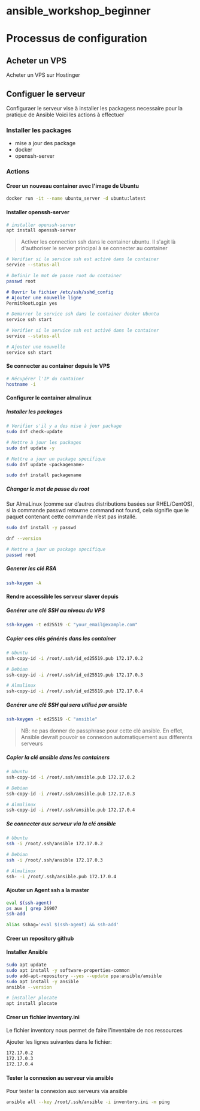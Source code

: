 # ansible_workshop_beginner

# Processus de configuration

## Acheter un VPS
Acheter un VPS sur Hostinger


## Configuer le serveur
Configuraer le serveur vise à installer les packagess necessaire pour la pratique de Ansible
Voici les actions à effectuer

### Installer les packages
* mise a jour des package
* docker
* openssh-server


### Actions
#### Creer un nouveau container avec l'image de Ubuntu

```bash
docker run -it --name ubuntu_server -d ubuntu:latest
```

#### Installer openssh-server

```bash
# installer openssh-server
apt install openssh-server
```

> Activer les connection ssh dans le container ubuntu. Il s'agit là d'authoriser le server principal à se connecter au container

```bash
# Verifier si le service ssh est activé dans le container
service --status-all
```

```bash
# Definir le mot de passe root du container
passwd root
```

```md
# Ouvrir le fichier /etc/ssh/sshd_config
# Ajouter une nouvelle ligne
PermitRootLogin yes
```

```bash
# Demarrer le service ssh dans le container docker Ubuntu
service ssh start 
```

```bash
# Verifier si le service ssh est activé dans le container
service --status-all
```

```bash
# Ajouter une nouvelle
service ssh start 
```

#### Se connecter au container depuis le VPS

```bash
# Récupérer l'IP du container
hostname -i
```


#### Configurer le container almalinux
##### Installer les packages
```bash
# Verifier s'il y a des mise à jour package
sudo dnf check-update
```

```bash
# Mettre à jour les packages
sudo dnf update -y
```

```bash
# Mettre a jour un package specifique
sudo dnf update <packagename>
```

```bash
sudo dnf install packagename
```
##### Changer le mot de passe du root

Sur AlmaLinux (comme sur d’autres distributions basées sur RHEL/CentOS), si la commande passwd retourne command not found, cela signifie que le paquet contenant cette commande n’est pas installé.

```bash
sudo dnf install -y passwd
```

```bash
dnf --version
```

```bash
# Mettre a jour un package specifique
passwd root
```


##### Generer les clé RSA 

```bash
ssh-keygen -A
```


#### Rendre accessible les serveur slaver depuis 

##### Genérer une clé SSH au niveau du VPS

```bash
ssh-keygen -t ed25519 -C "your_email@example.com"
```

##### Copier ces clés générés dans les container

```bash
# Ubuntu
ssh-copy-id -i /root/.ssh/id_ed25519.pub 172.17.0.2

# Debian
ssh-copy-id -i /root/.ssh/id_ed25519.pub 172.17.0.3

# Almalinux
ssh-copy-id -i /root/.ssh/id_ed25519.pub 172.17.0.4
```


##### Genérer une clé SSH qui sera utilisé par ansible

```bash
ssh-keygen -t ed25519 -C "ansible"
```
> NB: ne pas donner de passphrase pour cette clé ansible. En effet, Ansible devrait pouvoir se connexion automatiquement 
> aux differents serveurs


##### Copier la clé ansible dans les containers
```bash
# Ubuntu
ssh-copy-id -i /root/.ssh/ansible.pub 172.17.0.2

# Debian
ssh-copy-id -i /root/.ssh/ansible.pub 172.17.0.3

# Almalinux
ssh-copy-id -i /root/.ssh/ansible.pub 172.17.0.4
```

##### Se connecter aux serveur via la clé ansible

```bash
# Ubuntu
ssh -i /root/.ssh/ansible 172.17.0.2

# Debian
ssh -i /root/.ssh/ansible 172.17.0.3

# Almalinux
ssh- -i /root/.ssh/ansible.pub 172.17.0.4
```


#### Ajouter un Agent ssh a la master 

```bash
eval $(ssh-agent)
ps aux | grep 26907
ssh-add

alias sshag='eval $(ssh-agent) && ssh-add'
```


#### Creer un repository github


#### Installer Ansible

```bash
sudo apt update
sudo apt install -y software-properties-common
sudo add-apt-repository --yes --update ppa:ansible/ansible
sudo apt install -y ansible
ansible --version

# installer plocate
apt install plocate
```

#### Creer un fichier inventory.ini
Le fichier inventory nous permet de faire l'inventaire de nos ressources

Ajouter les lignes suivantes dans le fichier:

```txt
172.17.0.2
172.17.0.3
172.17.0.4
```

#### Tester la connexion au serveur via ansible

Pour tester la connexion aux serveurs via ansible

```bash
ansible all --key /root/.ssh/ansible -i inventory.ini -m ping
```
